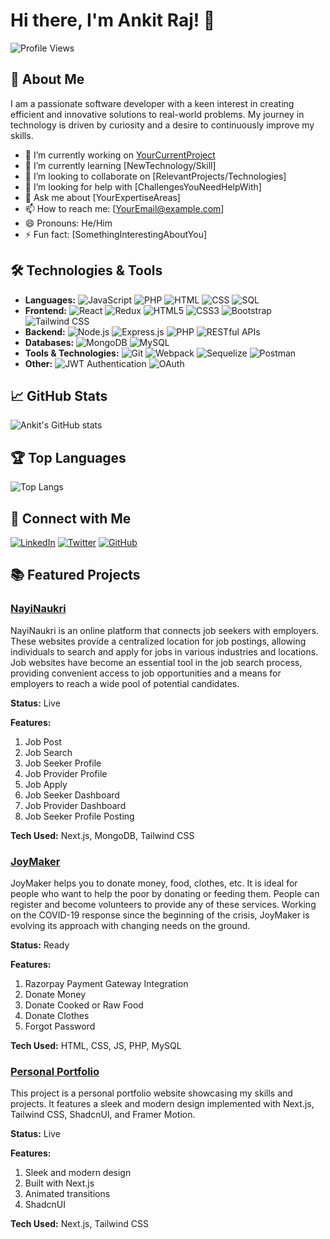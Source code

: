 # Hi there, I'm Ankit Raj! 👋

![Profile Views](https://komarev.com/ghpvc/?username=AnkitRaj20&color=lightgrey)

## 🚀 About Me
I am a passionate software developer with a keen interest in creating efficient and innovative solutions to real-world problems. My journey in technology is driven by curiosity and a desire to continuously improve my skills.

- 🔭 I’m currently working on [YourCurrentProject](https://github.com/AnkitRaj20/YourCurrentProject)
- 🌱 I’m currently learning [NewTechnology/Skill]
- 👯 I’m looking to collaborate on [RelevantProjects/Technologies]
- 🤔 I’m looking for help with [ChallengesYouNeedHelpWith]
- 💬 Ask me about [YourExpertiseAreas]
- 📫 How to reach me: [YourEmail@example.com]
- 😄 Pronouns: He/Him
- ⚡ Fun fact: [SomethingInterestingAboutYou]

## 🛠️ Technologies & Tools
- **Languages:** ![JavaScript](https://img.shields.io/badge/-JavaScript-black?style=flat&logo=javascript) ![PHP](https://img.shields.io/badge/-PHP-black?style=flat&logo=php) ![HTML](https://img.shields.io/badge/-HTML-black?style=flat&logo=html5) ![CSS](https://img.shields.io/badge/-CSS-black?style=flat&logo=css3) ![SQL](https://img.shields.io/badge/-SQL-black?style=flat&logo=sql)
- **Frontend:** ![React](https://img.shields.io/badge/-React-black?style=flat&logo=react) ![Redux](https://img.shields.io/badge/-Redux-black?style=flat&logo=redux) ![HTML5](https://img.shields.io/badge/-HTML5-black?style=flat&logo=html5) ![CSS3](https://img.shields.io/badge/-CSS3-black?style=flat&logo=css3) ![Bootstrap](https://img.shields.io/badge/-Bootstrap-black?style=flat&logo=bootstrap) ![Tailwind CSS](https://img.shields.io/badge/-Tailwind_CSS-black?style=flat&logo=tailwind-css)
- **Backend:** ![Node.js](https://img.shields.io/badge/-Node.js-black?style=flat&logo=node.js) ![Express.js](https://img.shields.io/badge/-Express.js-black?style=flat&logo=express) ![PHP](https://img.shields.io/badge/-PHP-black?style=flat&logo=php) ![RESTful APIs](https://img.shields.io/badge/-RESTful_APIs-black?style=flat&logo=api)
- **Databases:** ![MongoDB](https://img.shields.io/badge/-MongoDB-black?style=flat&logo=mongodb) ![MySQL](https://img.shields.io/badge/-MySQL-black?style=flat&logo=mysql)
- **Tools & Technologies:** ![Git](https://img.shields.io/badge/-Git-black?style=flat&logo=git) ![Webpack](https://img.shields.io/badge/-Webpack-black?style=flat&logo=webpack) ![Sequelize](https://img.shields.io/badge/-Sequelize-black?style=flat&logo=sequelize) ![Postman](https://img.shields.io/badge/-Postman-black?style=flat&logo=postman)
- **Other:** ![JWT Authentication](https://img.shields.io/badge/-JWT_Authentication-black?style=flat&logo=json-web-tokens) ![OAuth](https://img.shields.io/badge/-OAuth-black?style=flat&logo=oauth)

## 📈 GitHub Stats
![Ankit's GitHub stats](https://github-readme-stats.vercel.app/api?username=AnkitRaj20&show_icons=true&theme=radical)

## 🏆 Top Languages
![Top Langs](https://github-readme-stats.vercel.app/api/top-langs/?username=AnkitRaj20&layout=compact&theme=radical)

## 🔗 Connect with Me
[![LinkedIn](https://img.shields.io/badge/-LinkedIn-blue?style=flat&logo=linkedin)](https://www.linkedin.com/in/yourprofile) [![Twitter](https://img.shields.io/badge/-Twitter-blue?style=flat&logo=twitter)](https://twitter.com/yourprofile) [![GitHub](https://img.shields.io/badge/-GitHub-black?style=flat&logo=github)](https://github.com/AnkitRaj20)

## 📚 Featured Projects

### [NayiNaukri](https://github.com/AnkitRaj20/NayiNaukri)
NayiNaukri is an online platform that connects job seekers with employers. These websites provide a centralized location for job postings, allowing individuals to search and apply for jobs in various industries and locations. Job websites have become an essential tool in the job search process, providing convenient access to job opportunities and a means for employers to reach a wide pool of potential candidates.

**Status:** Live

**Features:**
1. Job Post
2. Job Search
3. Job Seeker Profile
4. Job Provider Profile
5. Job Apply
6. Job Seeker Dashboard
7. Job Provider Dashboard
8. Job Seeker Profile Posting

**Tech Used:** Next.js, MongoDB, Tailwind CSS

### [JoyMaker](https://github.com/AnkitRaj20/JoyMaker)
JoyMaker helps you to donate money, food, clothes, etc. It is ideal for people who want to help the poor by donating or feeding them. People can register and become volunteers to provide any of these services. Working on the COVID-19 response since the beginning of the crisis, JoyMaker is evolving its approach with changing needs on the ground.

**Status:** Ready

**Features:**
1. Razorpay Payment Gateway Integration
2. Donate Money
3. Donate Cooked or Raw Food
4. Donate Clothes
5. Forgot Password

**Tech Used:** HTML, CSS, JS, PHP, MySQL

### [Personal Portfolio](https://github.com/AnkitRaj20/PersonalPortfolio)
This project is a personal portfolio website showcasing my skills and projects. It features a sleek and modern design implemented with Next.js, Tailwind CSS, ShadcnUI, and Framer Motion.

**Status:** Live

**Features:**
1. Sleek and modern design
2. Built with Next.js
3. Animated transitions
4. ShadcnUI

**Tech Used:** Next.js, Tailwind CSS

<!-- BLOG-POST-LIST:START
## 📝 Blog Posts
- [How I Built a Full-Stack Application](https://yourblog.com/post1)
- [Understanding Asynchronous JavaScript](https://yourblog.com/post2)
- [Guide to Spring Boot](https://yourblog.com/post3)
BLOG-POST-LIST:END -->
<!--
## Hi there, I'm Ankit raj 👋

Welcome to my GitHub profile! I'm a passionate **Full Stack Developer** specializing in the **MERN stack (MongoDB, Express, React, Node.js)**, and currently working as a **Backend Developer** with **Node.js** and **MySQL** using **Sequelize**. I enjoy building scalable and efficient applications, solving complex problems, and contributing to the open-source tecj community. Here, you'll find a collection of projects that I'm working on, as well as repositories that showcase my skills and interests.

## 🚀 About Me
I'm a full-stack developer with experience in building both web applications. I specialize in JavaScript (Node.js, React, Next Js). I enjoy solving complex problems and love learning new technologies.I have a strong passion for both front-end and back-end development. Currently, my focus is on building backend systems, working with APIs, and designing efficient database schemas.

- 🔭 I’m currently working as a **Backend Developer** where I work on building RESTful APIs and integrating with MySQL databases using Sequelize.
- 🌱 I’m constantly improving my skills in **Node.js**, **Express**, **Sequelize**, and **MySQL** to build more robust backend solutions.
- 👯 I’m open to collaborating on **full-stack projects**, particularly those that involve **MERN** technologies and **Node.js** APIs.
- 💬 Ask me about **JavaScript**, **Node.js**, **MySQL**, **Sequelize**, **API development**, or **backend architecture**.
- 📫 How to reach me: [ankit21654@gmail.com](mailto:ankit21654@gmail.com)
- ⚡ Fun fact: I love building side projects in my free time and always stay up-to-date with the latest trends in web development.

## 🛠️ Technologies & Skills

- **Languages**: JavaScript (Node.js, React, Next.js), HTML, CSS, PHP, SQL
- **Frontend**: React, Redux, HTML5, CSS3, Bootstrap, Tailwind
- **Backend**: Node.js, Express.js, RESTful APIs, PHP
- **Databases**: MongoDB, MySQL
- **Tools & Technologies**: Git, Webpack, Redux, RESTful APIs, Sequelize, Postman
- **Other**: JWT Authentication, OAuth

## 🌍 Let's Connect
-->

<!---------END-------------------->

<!--
## 🔥 Featured Projects

### [Project 1: Personal Budget Tracker](https://github.com/yourusername/budget-tracker)
A full-stack application built using **React** for the frontend and **Node.js/Express** for the backend. Users can track their personal finances, manage expenses, and visualize spending trends.
- **Tech Stack**: React, Node.js, Express, MySQL (with Sequelize)
- **Features**: User authentication, expense categories, data visualization, CRUD operations

### [Project 2: E-Commerce Backend API](https://github.com/yourusername/ecommerce-backend)
A **Node.js/Express** API for an e-commerce application, supporting product listings, user authentication, and order management.
- **Tech Stack**: Node.js, Express, MySQL (with Sequelize)
- **Features**: Product management, user authentication, JWT tokens, order processing

### [Project 3: Blog Platform API](https://github.com/yourusername/blog-api)
A backend API for a blog platform built with **Node.js** and **MySQL**. This project includes features like user authentication, post creation, comments, and likes.
- **Tech Stack**: Node.js, Express, MySQL (with Sequelize)
- **Features**: RESTful API, user authentication, CRUD operations, comments system


### [Project 1: Personal Finance Tracker](https://github.com/johndoe/finance-tracker)
A personal finance tracking app built with React and Firebase. Users can log their income, expenses, and visualize their spending habits over time.
- **Tech Stack**: React, Firebase, CSS
- **Features**: Authentication, Expense categories, Data visualization

### [Project 2: Movie Search App](https://github.com/johndoe/movie-search)
A simple movie search app that fetches data from The Movie Database (TMDb) API. Allows users to search for movies and see detailed information about them.
- **Tech Stack**: React, Axios, TMDb API
- **Features**: Search functionality, Movie details, Pagination

### [Project 3: Python Web Scraper](https://github.com/johndoe/python-web-scraper)
A Python-based web scraper to extract and parse data from e-commerce websites for price comparison.
- **Tech Stack**: Python, BeautifulSoup, Requests
- **Features**: Web scraping, CSV export, Data cleaning

## 🌍 Let's Connect

- [LinkedIn](https://www.linkedin.com/in/johndoe) | [Twitter](https://twitter.com/johndoe) | [Website](https://johndoe.com) | [Email](mailto:john.doe@email.com)

## 📊 GitHub Stats

![John's GitHub Stats](https://github-readme-stats.vercel.app/api?username=johndoe&show_icons=true&count_private=true&hide=prs)

## 🏆 GitHub Contributions

![John's GitHub Contributions](https://github-readme-streak-stats.herokuapp.com/?user=johndoe)
-->


<!--
**AnkitRaj20/AnkitRaj20** is a ✨ _special_ ✨ repository because its `README.md` (this file) appears on your GitHub profile.

Here are some ideas to get you started:

- 🔭 I’m currently working on ...
- 🌱 I’m currently learning ...
- 👯 I’m looking to collaborate on ...
- 🤔 I’m looking for help with ...
- 💬 Ask me about ...
- 📫 How to reach me: ...
- 😄 Pronouns: ...
- ⚡ Fun fact: ...
-->
